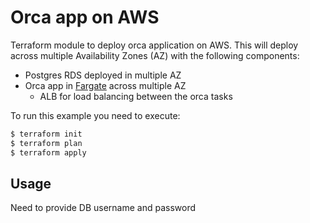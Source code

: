# Orca app on AWS

Terraform module to deploy orca application on AWS. This will deploy
across multiple Availability Zones (AZ) with the following components:

- Postgres RDS deployed in multiple AZ
- Orca app in [Fargate](https://aws.amazon.com/fargate/) across multiple AZ
  - ALB for load balancing between the orca tasks

To run this example you need to execute:

```bash
$ terraform init
$ terraform plan
$ terraform apply
```

## Usage
Need to provide DB username and password